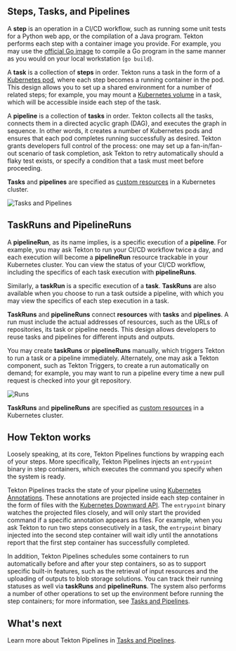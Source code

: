 <!--
---
title: "Concept model"
linkTitle: "Concept model"
weight: 2
description: >

  Basic Tekton components and data model
---
-->

## Steps, Tasks, and Pipelines

A **step** is an operation in a CI/CD workflow, such as running some unit tests
for a Python web app, or the compilation of a Java program. Tekton performs
each step with a container image you provide. For example, you may use the
[official Go image](https://hub.docker.com/_/golang) to compile a Go program
in the same manner as you would on your local workstation (`go build`).

A **task** is a collection of **steps** in order. Tekton runs a task in
the form of a [Kubernetes pod](https://kubernetes.io/docs/concepts/workloads/pods/),
where each step becomes a running container in the pod. This design allows you
to set up a shared environment for a number of related steps; for example,
you may mount a [Kubernetes volume](https://kubernetes.io/docs/concepts/storage/volumes/)
in a task, which will be accessible inside each step of the task.

A **pipeline** is a collection of **tasks** in order. Tekton collects all the
tasks, connects them in a directed acyclic graph (DAG), and executes the graph
in sequence. In other words, it creates a number of Kubernetes pods and
ensures that each pod completes running successfully as desired. Tekton grants
developers full control of the process: one may set up a fan-in/fan-out
scenario of task completion, ask Tekton to retry automatically should
a flaky test exists, or specify a condition that a task must meet before
proceeding.

**Tasks** and **pipelines** are specified as [custom resources](https://kubernetes.io/docs/concepts/extend-kubernetes/api-extension/custom-resources/)
in a Kubernetes cluster.

![Tasks and Pipelines](/docs/concepts/concept-tasks-pipelines.png)

## TaskRuns and PipelineRuns

A **pipelineRun**, as its name implies, is a specific execution of a **pipeline**.
For example, you may ask Tekton to run your CI/CD workflow twice a day, and
each execution will become a **pipelineRun** resource trackable in your
Kubernetes cluster. You can view the status of your CI/CD workflow, including
the specifics of each task execution with **pipelineRuns**.

Similarly, a **taskRun** is a specific execution of a **task**. **TaskRuns**
are also available when you choose to run a task outside a pipeline, with
which you may view the specifics of each step execution in a task.

**TaskRuns** and **pipelineRuns** connect **resources** with **tasks** and
**pipelines**. A run must include the actual addresses of resources, such as
the URLs of repositories, its task or pipeline needs. This design allows
developers to reuse tasks and pipelines for different inputs and outputs.

You may create **taskRuns** or **pipelineRuns** manually, which triggers
Tekton to run a task or a pipeline immediately. Alternately, one may ask a
Tekton component, such as Tekton Triggers, to create a run automatically on
demand; for example, you may want to run a pipeline every time a new pull
request is checked into your git repository.

![Runs](/docs/concepts/concept-runs.png)

**TaskRuns** and **pipelineRuns** are specified as [custom resources](https://kubernetes.io/docs/concepts/extend-kubernetes/api-extension/custom-resources/)
in a Kubernetes cluster.

## How Tekton works

Loosely speaking, at its core, Tekton Pipelines functions by wrapping each
of your steps. More specifically, Tekton Pipelines injects an `entrypoint`
binary in step containers, which executes the command you specify when
the system is ready.

Tekton Pipelines tracks the state of your pipeline using
[Kubernetes Annotations](https://kubernetes.io/docs/concepts/overview/working-with-objects/annotations/).
These annotations are projected inside each step container in the form
of files with the
[Kubernetes Downward API](https://kubernetes.io/docs/tasks/inject-data-application/downward-api-volume-expose-pod-information/#the-downward-api).
The `entrypoint` binary watches the projected files closely, and will only
start the provided command if a specific annotation appears as files. For
example, when you ask Tekton to run two steps consecutively in a task,
the `entrypoint` binary injected into the second step container will
wait idly until the annotations report that the first step container
has successfully completed.

In addition, Tekton Pipelines schedules some containers to run automatically
before and after your step containers, so as to support specific built-in
features, such as the retrieval of input resources and the uploading of
outputs to blob storage solutions. You can track their running statuses as
well via **taskRuns** and **pipelineRuns**. The system also performs a number
of other operations to set up the environment before running the step
containers; for more information, see [Tasks and Pipelines](/docs/pipelines).

## What's next

Learn more about Tekton Pipelines in [Tasks and Pipelines](/docs/pipelines).

